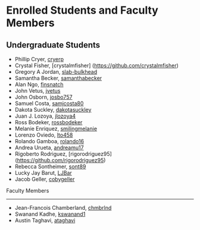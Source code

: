 Enrolled Students and Faculty Members
=====================================


Undergraduate Students
----------------------

* Phillip Cryer, [cryerp](https://github.com/cryerp)
* Crystal Fisher, [crystalmfisher] (https://github.com/crystalmfisher)
* Gregory A Jordan, [slab-bulkhead](https://github.com/slab-bulkhead)
* Samantha Becker, [samanthabecker](https://github.com/samanthabecker)
* Alan Ngo, [finsnatch](https:/github.com/finsnatch)
* John Vetus, [jvetus](https://github.com/jvetus)
* John Osborn, [josbo757](https://github.com/josbo757)
* Samuel Costa, [samjcosta80](https://github/samjcosta80)
* Dakota Suckley, [dakotasuckley](https://github/dakotasuckley)
* Juan J. Lozoya, [jlozoya4](https://github.com/jlozoya4)
* Ross Bodeker, [rossbodeker](https://github.com/rossbodeker)
* Melanie Enriquez, [smilingmelanie](https://github.com/smilingmelanie)
* Lorenzo Oviedo, [lto458](https://github.com/lto458)
* Rolando Gamboa, [rolando16](https://github.com/rolandog16)
* Andrea Urueta, [andreamu17](https://github.com/andreamu17)
* Rigoberto Rodriguez, [rigorodriguez95] (https://github.com/rigorodriguez95)
* Rebecca Sontheimer, [sont89](https://github.com/sont89)
* Lucky Jay Barut, [LJBar](https://github.com/LJBar)
* Jacob Geller, [cobygeller](https://github.com/cobygeller)

Faculty Members

---------------

* Jean-Francois Chamberland, [chmbrlnd](https://github.com/chmbrlnd)
* Swanand Kadhe, [kswanand1](https://github.com/Swanand-Kadhe)
* Austin Taghavi, [ataghavi](https://github.com/ATaghavi)
